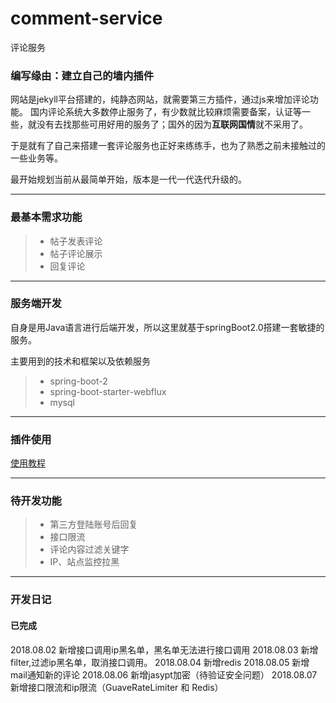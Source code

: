 # comment-service
评论服务
### 编写缘由：建立自己的墙内插件
网站是jekyll平台搭建的，纯静态网站，就需要第三方插件，通过js来增加评论功能。
国内评论系统大多数停止服务了，有少数就比较麻烦需要备案，认证等一些，就没有去找那些可用好用的服务了；国外的因为**互联网国情**就不采用了。

于是就有了自己来搭建一套评论服务也正好来练练手，也为了熟悉之前未接触过的一些业务等。

最开始规划当前从最简单开始，版本是一代一代迭代升级的。

---
### 最基本需求功能
> * 帖子发表评论
> * 帖子评论展示
> * 回复评论

---

### 服务端开发
自身是用Java语言进行后端开发，所以这里就基于springBoot2.0搭建一套敏捷的服务。

主要用到的技术和框架以及依赖服务
>* spring-boot-2
>* spring-boot-starter-webflux
>* mysql

---
### 插件使用
[使用教程][1]

---
### 待开发功能
> * 第三方登陆账号后回复
> * 接口限流
> * 评论内容过滤关键字
> * IP、站点监控拉黑


---
### 开发日记
#### 已完成
2018.08.02  新增接口调用ip黑名单，黑名单无法进行接口调用
2018.08.03  新增filter,过滤ip黑名单，取消接口调用。
2018.08.04  新增redis
2018.08.05  新增mail通知新的评论
2018.08.06  新增jasypt加密（待验证安全问题）
2018.08.07  新增接口限流和ip限流（GuaveRateLimiter 和 Redis）
            

[1]: https://www.shanbing.top/2018/07/26/%E8%87%AA%E5%B7%B1%E5%8A%A8%E6%89%8B%E7%BC%96%E5%86%99jekyll%E8%AF%84%E8%AE%BA%E6%8F%92%E4%BB%B6.html#%E6%8F%92%E4%BB%B6%E4%BD%BF%E7%94%A8
